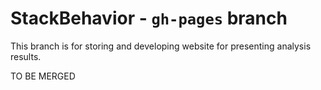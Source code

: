 # StackBehavior - `gh-pages` branch
This branch is for storing and developing website for presenting analysis results.

TO BE MERGED